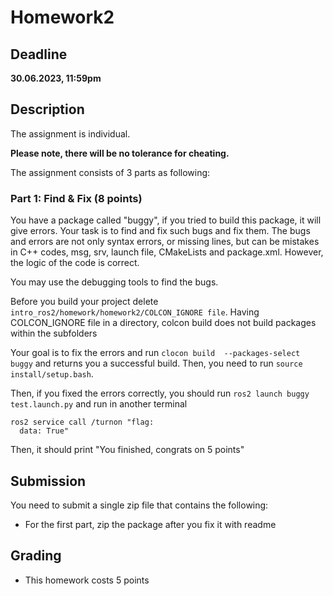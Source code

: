 # Homework2


## Deadline

**30.06.2023, 11:59pm**


## Description
The assignment is individual. 

**Please note, there will be no tolerance for cheating.**

The assignment consists of 3 parts as following:

### Part 1: Find & Fix (8 points)

You have a package called "buggy", if you tried to build this package, it will give errors. Your task is to find and fix such bugs and fix them. The bugs and errors are not only syntax errors, or missing lines, but can be mistakes in C++ codes, msg, srv, launch file, CMakeLists and package.xml. However, the logic of the code is correct.

You may use the debugging tools to find the bugs.

Before you build your project delete `intro_ros2/homework/homework2/COLCON_IGNORE file`. Having COLCON_IGNORE file in a directory, colcon build does not build packages within the subfolders 

Your goal is to fix the errors and run ```clocon build  --packages-select buggy``` and returns you a successful build. Then, you need to run ```source install/setup.bash```. 

Then, if you fixed the errors correctly, you should run ```ros2 launch buggy test.launch.py``` and run in another terminal

```
ros2 service call /turnon "flag:            
  data: True"
```
  
Then, it should print "You finished, congrats on 5 points"

## Submission

You need to submit a single zip file that contains the following:

* For the first part, zip the package after you fix it with readme 


## Grading

* This homework costs 5 points


